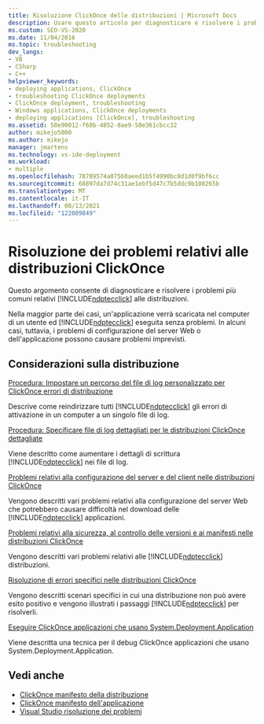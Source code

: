 ```yaml
---
title: Risoluzione ClickOnce delle distribuzioni | Microsoft Docs
description: Usare questo articolo per diagnosticare e risolvere i problemi più comuni con ClickOnce distribuzione.
ms.custom: SEO-VS-2020
ms.date: 11/04/2016
ms.topic: troubleshooting
dev_langs:
- VB
- CSharp
- C++
helpviewer_keywords:
- deploying applications, ClickOnce
- troubleshooting ClickOnce deployments
- ClickOnce deployment, troubleshooting
- Windows applications, ClickOnce deployments
- deploying applications [ClickOnce], troubleshooting
ms.assetid: 58e90012-f68b-4852-8ae9-58e361cbcc32
author: mikejo5000
ms.author: mikejo
manager: jmartens
ms.technology: vs-ide-deployment
ms.workload:
- multiple
ms.openlocfilehash: 78789574a07568aeed1b5f4990bc0d1d0f9bf6cc
ms.sourcegitcommit: 68897da7d74c31ae1ebf5d47c7b5ddc9b108265b
ms.translationtype: MT
ms.contentlocale: it-IT
ms.lasthandoff: 08/13/2021
ms.locfileid: "122089849"
---
```

# <a name="troubleshoot-clickonce-deployments"></a>Risoluzione dei problemi relativi alle distribuzioni ClickOnce
Questo argomento consente di diagnosticare e risolvere i problemi più comuni relativi [!INCLUDE[ndptecclick](../deployment/includes/ndptecclick_md.md)] alle distribuzioni.

 Nella maggior parte dei casi, un'applicazione verrà scaricata nel computer di un utente ed [!INCLUDE[ndptecclick](../deployment/includes/ndptecclick_md.md)] eseguita senza problemi. In alcuni casi, tuttavia, i problemi di configurazione del server Web o dell'applicazione possono causare problemi imprevisti.

## <a name="deployment-considerations"></a>Considerazioni sulla distribuzione

 [Procedura: Impostare un percorso del file di log personalizzato per ClickOnce errori di distribuzione](../deployment/how-to-set-a-custom-log-file-location-for-clickonce-deployment-errors.md)

 Descrive come reindirizzare tutti [!INCLUDE[ndptecclick](../deployment/includes/ndptecclick_md.md)] gli errori di attivazione in un computer a un singolo file di log.

 [Procedura: Specificare file di log dettagliati per le distribuzioni ClickOnce dettagliate](../deployment/how-to-specify-verbose-log-files-for-clickonce-deployments.md)

 Viene descritto come aumentare i dettagli di scrittura [!INCLUDE[ndptecclick](../deployment/includes/ndptecclick_md.md)] nei file di log.

 [Problemi relativi alla configurazione del server e del client nelle distribuzioni ClickOnce](../deployment/server-and-client-configuration-issues-in-clickonce-deployments.md)

 Vengono descritti vari problemi relativi alla configurazione del server Web che potrebbero causare difficoltà nel download delle [!INCLUDE[ndptecclick](../deployment/includes/ndptecclick_md.md)] applicazioni.

 [Problemi relativi alla sicurezza, al controllo delle versioni e ai manifesti nelle distribuzioni ClickOnce](../deployment/security-versioning-and-manifest-issues-in-clickonce-deployments.md)

 Vengono descritti vari problemi relativi alle [!INCLUDE[ndptecclick](../deployment/includes/ndptecclick_md.md)] distribuzioni.

 [Risoluzione di errori specifici nelle distribuzioni ClickOnce](../deployment/troubleshooting-specific-errors-in-clickonce-deployments.md)

 Vengono descritti scenari specifici in cui una distribuzione non può avere esito positivo e vengono illustrati i passaggi [!INCLUDE[ndptecclick](../deployment/includes/ndptecclick_md.md)] per risolverli.

 [Eseguire ClickOnce applicazioni che usano System.Deployment.Application](../deployment/debugging-clickonce-applications-that-use-system-deployment-application.md)

 Viene descritta una tecnica per il debug ClickOnce applicazioni che usano System.Deployment.Application.

## <a name="see-also"></a>Vedi anche

- [ClickOnce manifesto della distribuzione](../deployment/clickonce-deployment-manifest.md)
- [ClickOnce manifesto dell'applicazione](../deployment/clickonce-application-manifest.md)
- [Visual Studio risoluzione dei problemi](/troubleshoot/visualstudio/welcome-visual-studio/)